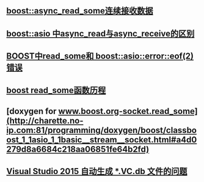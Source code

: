 ## [boost::async_read_some连续接收数据](https://blog.csdn.net/z21558623/article/details/55253406)
## [boost::asio 中async_read与async_receive的区别](https://blog.csdn.net/liangzhao_jay/article/details/8796347)
## [BOOST中read_some和 boost::asio::error::eof(2)错误](https://www.cnblogs.com/lovelylife/p/5536229.html)
## [boost read_some函数历程](https://yq.aliyun.com/articles/506174?spm=a2c4e.11153940.blogcont317463.21.2a7c7fb5OqsdsJ)
## [doxygen for www.boost.org-socket.read_some](http://charette.no-ip.com:81/programming/doxygen/boost/classboost_1_1asio_1_1basic__stream__socket.html#a4d0279d8a6684c218aa06851fe64b2fd)
## [Visual Studio 2015 自动生成 *.VC.db 文件的问题](https://blog.csdn.net/u012611878/article/details/53574480)

